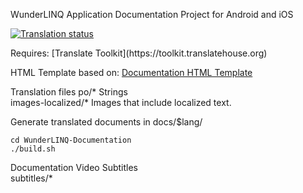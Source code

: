 WunderLINQ Application Documentation Project for Android and iOS
<p>
<a href="https://weblate.blackboxembedded.com/engage/wunderlinq/">
<img src="https://weblate.blackboxembedded.com/widgets/wunderlinq/-/wunderlinq-documentation/svg-badge.svg" alt="Translation status" />
</a>
</p>
Requires: [Translate Toolkit](https://toolkit.translatehouse.org)

HTML Template based on: [Documentation HTML Template](https://github.com/surjithctly/documentation-html-template)

Translation files
po/* Strings<br>
images-localized/* Images that include localized text.<br>

Generate translated documents in docs/$lang/

```
cd WunderLINQ-Documentation
./build.sh
```

Documentation Video Subtitles<br>
subtitles/*
